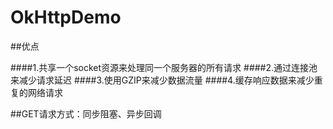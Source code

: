 # OkHttpDemo

##优点

####1.共享一个socket资源来处理同一个服务器的所有请求
####2.通过连接池来减少请求延迟
####3.使用GZIP来减少数据流量
####4.缓存响应数据来减少重复的网络请求

##GET请求方式：同步阻塞、异步回调

